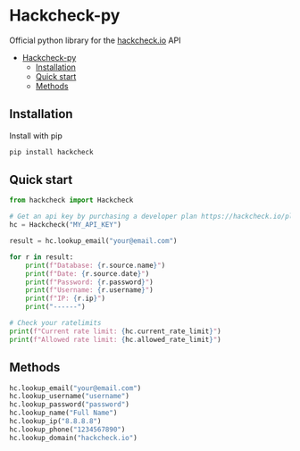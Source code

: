 # Hackcheck-py
Official python library for the [hackcheck.io](https://hackcheck.io) API

- [Hackcheck-py](#hackcheck-py)
  - [Installation](#installation)
  - [Quick start](#quick-start)
  - [Methods](#methods)


## Installation

Install with pip

```sh
pip install hackcheck
```

## Quick start

```py
from hackcheck import Hackcheck

# Get an api key by purchasing a developer plan https://hackcheck.io/plans
hc = Hackcheck("MY_API_KEY")

result = hc.lookup_email("your@email.com")

for r in result:
    print(f"Database: {r.source.name}")
    print(f"Date: {r.source.date}")
    print(f"Password: {r.password}")
    print(f"Username: {r.username}")
    print(f"IP: {r.ip}")
    print("------")

# Check your ratelimits
print(f"Current rate limit: {hc.current_rate_limit}")
print(f"Allowed rate limit: {hc.allowed_rate_limit}")
```

## Methods

```py
hc.lookup_email("your@email.com")
hc.lookup_username("username")
hc.lookup_password("password")
hc.lookup_name("Full Name")
hc.lookup_ip("8.8.8.8")
hc.lookup_phone("1234567890")
hc.lookup_domain("hackcheck.io")
```
